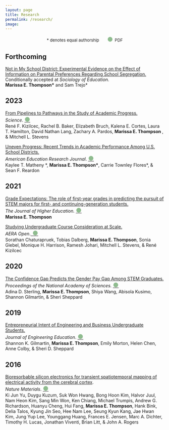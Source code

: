 ```yaml
---
layout: page
title: Research 
permalink: /research/
image:  
---
```


<center>
<font size="2">
 * denotes equal authorship &nbsp;&nbsp;&nbsp;&nbsp;&nbsp;
<span style="font-size: 15pt; color:#8fbc8f;display: inline-block">●&nbsp;</span>PDF 
 </font>
 </center>
 
 
<!--<h1 align="center">Working Papers & Under Review:</h1>-->
<!---->
<!---->
<!--Examining the Black Gender Gap in Educational Attainment: The Role of Exclusionary School Discipline & Criminal Justice Contact. (3rd Revise & Resubmit)<br>-->
<!--<b>Marissa E. Thompson</b>-->
<!---->
<!--<h1 align="center">Peer-Reviewed Publications:</h1>-->
<!---->

## Forthcoming

 [Not in My School District: Experimental Evidence on the Effect of Information on Parental Preferences Regarding School Segregation.](https://osf.io/preprints/socarxiv/2wfjn) Conditionally accepted at <i>Sociology of Education.</i><br>
<b> Marissa E. Thompson\*</b> and Sam Trejo\* 

## 2023 

[From Pipelines to Pathways in the Study of Academic Progress.](https://www.science.org/doi/abs/10.1126/science.adg5406?af=R&utm_source=sfmc&utm_medium=email&utm_campaign=SCIeToc&utm_content=alert&et_rid=623440394&et_cid=4710205)<br> 
<i>Science</i>.&nbsp;[<span style="font-size: 15pt; color:#8fbc8f">●</span>](/research/Kizilcec_Science_2023.pdf)<br>
René F. Kizilcec, Rachel B. Baker, Elizabeth Bruch, Kalena E. Cortes, Laura T. Hamilton, David Nathan Lang, Zachary A. Pardos, <b>Marissa E. Thompson </b>, & Mitchell L. Stevens

[Uneven Progress: Recent Trends in Academic Performance Among U.S. School Districts.](https://journals.sagepub.com/doi/10.3102/00028312221134769)<br> 
<i>American Education Research Journal</i>.&nbsp;[<span style="font-size: 15pt; color:#8fbc8f">●</span>](/research/Matheny_AERJ_2023.pdf)<br>
Kaylee T. Matheny \*, <b>Marissa E. Thompson\*</b>, Carrie Townley Flores\*, & Sean F. Reardon 

## 2021 

[Grade Expectations: The role of first-year grades in predicting the pursuit of STEM majors for first- and continuing-generation students.](https://www.tandfonline.com/doi/full/10.1080/00221546.2021.1907169) <br>
<i>The Journal of Higher Education.</i>&nbsp;[<span style="font-size: 15pt; color:#8fbc8f">●</span>](/research/Thompson_JHE_2021.pdf)<br>
<b>Marissa E. Thompson</b>  

[Studying Undergraduate Course Consideration at Scale.](https://journals.sagepub.com/doi/full/10.1177/2332858421991148)<br>
<i>AERA Open</i>.[<span style="font-size: 15pt; color:#8fbc8f">&nbsp;●</span>](/research/Chaturapruek_AERAOpen_2021.pdf)<br>
Sorathan Chaturapruek, Tobias Dalberg, <b>Marissa E. Thompson</b>, Sonia Giebel, Monique H. Harrison, Ramesh Johari, Mitchell L. Stevens, & René Kizilcec

## 2020 

[The Confidence Gap Predicts the Gender Pay Gap Among STEM Graduates.](https://www.pnas.org/content/early/2020/11/10/2010269117) <br>
<i>Proceedings of the National Academy of Sciences.</i>&nbsp;[<span style="font-size: 15pt; color:#8fbc8f">●</span>](/research/Sterling_PNAS_2020.pdf)<br>
Adina D. Sterling, <b>Marissa E. Thompson</b>, Shiya Wang, Abisola Kusimo, Shannon Gilmartin, & Sheri Sheppard

## 2019 

[Entrepreneurial Intent of Engineering and Business Undergraduate Students.](https://onlinelibrary.wiley.com/doi/full/10.1002/jee.20283)<br>
<i>Journal of Engineering Education</i>.&nbsp;[<span style="font-size: 15pt; color:#8fbc8f">●</span>](/research/Gilmartin_JEE_2019.pdf)<br>
Shannon K. Gilmartin, <b>Marissa E. Thompson</b>, Emily Morton, Helen Chen, Anne Colby, & Sheri D. Sheppard

## 2016 

[Bioresorbable silicon electronics for transient spatiotemporal mapping of electrical activity from the cerebral cortex](https://www.nature.com/articles/nmat4624).<br>
<i>Nature Materials</i>.&nbsp;[<span style="font-size: 15pt; color:#8fbc8f">●</span>](/research/Yu_NatureMaterials_2016.pdf)<br>
Ki Jun Yu, Duygu Kuzum, Suk Won Hwang, Bong Hoon Kim, Halvor Juul, Nam Heon Kim, Sang Min Won, Ken Chiang, Michael Trumpis, Andrew G. Richardson, Huanyu Cheng, Hui Fang, <b>Marissa E. Thompson</b>, Hank Bink, Delia Talos, Kyung Jin Seo, Hee Nam Lee, Seung Kyun Kang, Jae Hwan Kim, Jung Yup Lee, Younggang Huang, Frances E. Jensen, Marc A. Dichter, Timothy H. Lucas, Jonathan Viventi, Brian Litt, & John A. Rogers

